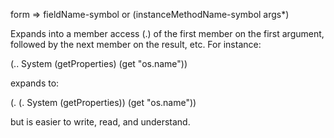 form => fieldName-symbol or (instanceMethodName-symbol args*)

  Expands into a member access (.) of the first member on the first
  argument, followed by the next member on the result, etc. For
  instance:

  (.. System (getProperties) (get "os.name"))

  expands to:

  (. (. System (getProperties)) (get "os.name"))

  but is easier to write, read, and understand.